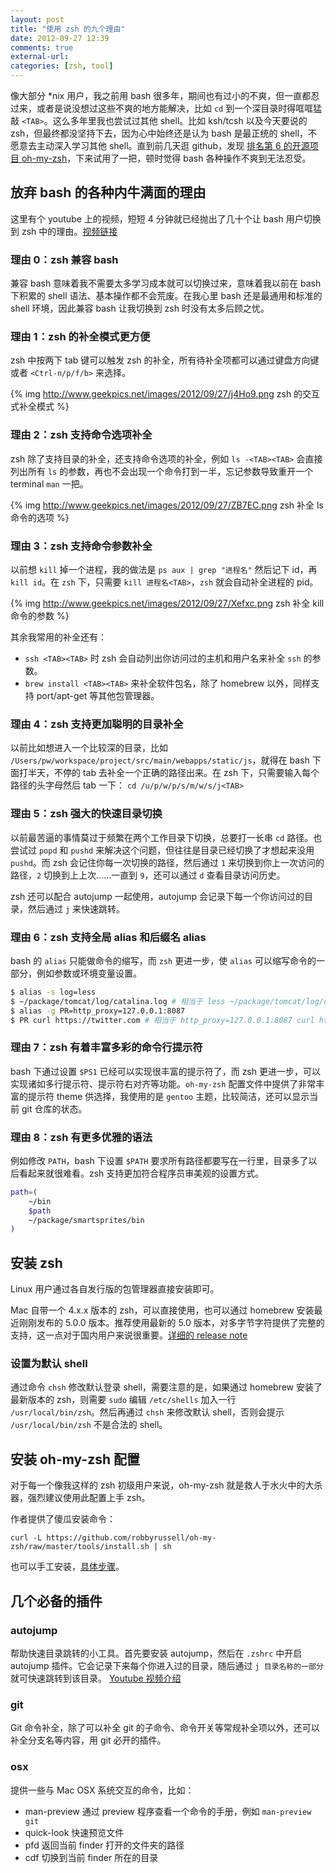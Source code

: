 ```yaml
---
layout: post
title: "使用 zsh 的九个理由"
date: 2012-09-27 12:39
comments: true
external-url: 
categories: [zsh, tool]
---
```


像大部分 \*nix 用户，我之前用 bash 很多年，期间也有过小的不爽，但一直都忍过来，或者是说没想过这些不爽的地方能解决，比如 `cd` 到一个深目录时得哐哐猛敲 `<TAB>`。这么多年里我也尝试过其他 shell。比如 ksh/tcsh 以及今天要说的 zsh，但最终都没坚持下去，因为心中始终还是认为 bash 是最正统的 shell，不愿意去主动深入学习其他 shell。直到前几天逛 github，发现 [排名第 6 的开源项目 oh-my-zsh](https://github.com/popular/forked)，下来试用了一把，顿时觉得 bash 各种操作不爽到无法忍受。

## 放弃 bash 的各种内牛满面的理由

这里有个 youtube 上的视频，短短 4 分钟就已经抛出了几十个让 bash 用户切换到 zsh 中的理由。[视频链接](http://youtu.be/HGBgMX5HW_g)

### 理由 0：zsh 兼容 bash

兼容 bash 意味着我不需要太多学习成本就可以切换过来，意味着我以前在 bash 下积累的 shell 语法、基本操作都不会荒废。在我心里 bash 还是最通用和标准的 shell 环境，因此兼容 bash 让我切换到 zsh 时没有太多后顾之忧。

### 理由 1：zsh 的补全模式更方便

zsh 中按两下 tab 键可以触发 zsh 的补全，所有待补全项都可以通过键盘方向键或者 `<Ctrl-n/p/f/b>` 来选择。

{% img http://www.geekpics.net/images/2012/09/27/j4Ho9.png zsh 的交互式补全模式 %}

### 理由 2：zsh 支持命令选项补全

zsh 除了支持目录的补全，还支持命令选项的补全，例如 `ls -<TAB><TAB>` 会直接列出所有 `ls` 的参数，再也不会出现一个命令打到一半，忘记参数导致重开一个 terminal `man` 一把。

{% img http://www.geekpics.net/images/2012/09/27/ZB7EC.png zsh 补全 ls 命令的选项 %}

### 理由 3：zsh 支持命令参数补全

以前想 `kill` 掉一个进程，我的做法是 `ps aux | grep "进程名"` 然后记下 id，再 `kill id`。在 `zsh` 下，只需要 `kill 进程名<TAB>`，`zsh` 就会自动补全进程的 pid。

{% img http://www.geekpics.net/images/2012/09/27/Xefxc.png zsh 补全 kill 命令的参数 %}

其余我常用的补全还有：

* `ssh <TAB><TAB>` 时 zsh 会自动列出你访问过的主机和用户名来补全 `ssh` 的参数。
* `brew install <TAB><TAB>` 来补全软件包名，除了 homebrew 以外，同样支持 port/apt-get 等其他包管理器。

### 理由 4：zsh 支持更加聪明的目录补全

以前比如想进入一个比较深的目录，比如 `/Users/pw/workspace/project/src/main/webapps/static/js`，就得在 bash 下面打半天，不停的 tab 去补全一个正确的路径出来。在 zsh 下，只需要输入每个路径的头字母然后 tab 一下： `cd /u/p/w/p/s/m/w/s/j<TAB>`

### 理由 5：zsh 强大的快速目录切换

以前最苦逼的事情莫过于频繁在两个工作目录下切换，总要打一长串 `cd` 路径。也尝试过 `popd` 和 `pushd` 来解决这个问题，但往往是目录已经切换了才想起来没用 `pushd`。而 zsh 会记住你每一次切换的路径，然后通过 `1` 来切换到你上一次访问的路径，`2` 切换到上上次……一直到 `9`，还可以通过 `d` 查看目录访问历史。

zsh 还可以配合 autojump 一起使用，autojump 会记录下每一个你访问过的目录，然后通过 `j` 来快速跳转。

### 理由 6：zsh 支持全局 alias 和后缀名 alias

bash 的 `alias` 只能做命令的缩写，而 `zsh` 更进一步，使 `alias` 可以缩写命令的一部分，例如参数或环境变量设置。

```bash
$ alias -s log=less
$ ~/package/tomcat/log/catalina.log # 相当于 less ~/package/tomcat/log/catalina.log
$ alias -g PR=http_proxy=127.0.0.1:8087
$ PR curl https://twitter.com # 相当于 http_proxy=127.0.0.1:8087 curl https://twitter.com
```

### 理由 7：zsh 有着丰富多彩的命令行提示符

bash 下通过设置 `$PS1` 已经可以实现很丰富的提示符了，而 zsh 更进一步，可以实现诸如多行提示符、提示符右对齐等功能。`oh-my-zsh` 配置文件中提供了非常丰富的提示符 theme 供选择，我使用的是 `gentoo` 主题，比较简洁，还可以显示当前 git 仓库的状态。

### 理由 8：zsh 有更多优雅的语法

例如修改 `PATH`，bash 下设置 `$PATH` 要求所有路径都要写在一行里，目录多了以后看起来就很难看。zsh 支持更加符合程序员审美观的设置方式。

```bash
path=(
    ~/bin
    $path
    ~/package/smartsprites/bin
)
```

## 安装 zsh

Linux 用户通过各自发行版的包管理器直接安装即可。

Mac 自带一个 4.x.x 版本的 zsh，可以直接使用，也可以通过 homebrew 安装最近刚刚发布的 5.0.0 版本。推荐使用最新的 5.0 版本，对多字节字符提供了完整的支持，这一点对于国内用户来说很重要。[详细的 release note](http://zsh.sourceforge.net/releases.html)

### 设置为默认 shell

通过命令 `chsh` 修改默认登录 shell，需要注意的是，如果通过 homebrew 安装了最新版本的 zsh，则需要 `sudo`  编辑 `/etc/shells` 加入一行 `/usr/local/bin/zsh`。然后再通过 `chsh` 来修改默认 shell，否则会提示 `/usr/local/bin/zsh` 不是合法的 shell。

## 安装 oh-my-zsh 配置

对于每一个像我这样的 zsh 初级用户来说，oh-my-zsh 就是救人于水火中的大杀器，强烈建议使用此配置上手 zsh。

作者提供了傻瓜安装命令：

    curl -L https://github.com/robbyrussell/oh-my-zsh/raw/master/tools/install.sh | sh

也可以手工安装，[具体步骤](https://github.com/robbyrussell/oh-my-zsh#the-manual-way)。

## 几个必备的插件

### autojump

帮助快速目录跳转的小工具。首先要安装 autojump，然后在 `.zshrc` 中开启 autojump 插件。它会记录下来每个你进入过的目录，随后通过 `j 目录名称的一部分` 就可快速跳转到该目录。 [Youtube 视频介绍](http://youtu.be/tnNyoMGnbKg)

### git

Git 命令补全，除了可以补全 git 的子命令、命令开关等常规补全项以外，还可以补全分支名等内容，用 git 必开的插件。

### osx

提供一些与 Mac OSX 系统交互的命令，比如：

* man-preview 通过 preview 程序查看一个命令的手册，例如 `man-preview git`
* quick-look 快速预览文件
* pfd 返回当前 finder 打开的文件夹的路径
* cdf 切换到当前 finder 所在的目录
